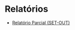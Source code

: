 # Relatórios
- [Relatório Parcial (SET-OUT)](https://github.com/mrslima/PUC_BCC/blob/main/opencv/docs/Relat%C3%B3rio_PIBIC.docx)
